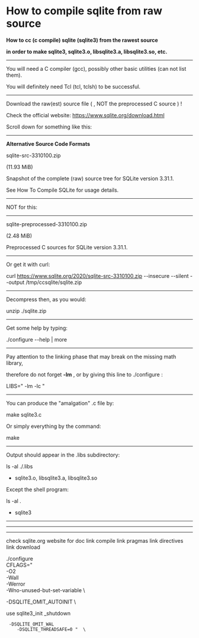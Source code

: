 # How to compile sqlite from raw source

**How to cc (c compile) sqlite (sqlite3) from the rawest source**

**in order to make sqlite3, sqlite3.o, libsqlite3.a, libsqlite3.so, etc.**

---

You will need a C compiler (gcc), possibly other basic utilities (can not list them).

You will definitely need Tcl (tcl, tclsh) to be successful.

---

Download the raw(est) source file ( , NOT the preprocessed C source ) !

Check the official website: https://www.sqlite.org/download.html

Scroll down for something like this:

---

**Alternative Source Code Formats**

sqlite-src-3310100.zip

(11.93 MiB)

Snapshot of the complete (raw) source tree for SQLite version 3.31.1.

See How To Compile SQLite for usage details.

---

NOT for this:

---

sqlite-preprocessed-3310100.zip

(2.48 MiB)

Preprocessed C sources for SQLite version 3.31.1.

---

Or get it with curl:

curl  https://www.sqlite.org/2020/sqlite-src-3310100.zip  --insecure --silent  --output /tmp/ccsqlite/sqlite.zip

---

Decompress then, as you would:

unzip  ./sqlite.zip

---

Get some help by typing:

./configure --help  |  more

---

Pay attention to the linking phase that may break on the missing  math  library,

therefore do not forget  **-lm**  , or by giving this line to  ./configure  :

LIBS=" -lm -lc "

---

You can produce the  "amalgation" .c file  by:

make  sqlite3.c

Or simply everything by the command:

make

---

Output should appear in the  .libs  subdirectory:

ls -al  ./.libs

+ sqlite3.o, libsqlite3.a, libsqlite3.so

Except the shell program:

ls -al  .

+ sqlite3

---

---

---

check sqlite.org website for doc
link compile
link pragmas
link directives
link download


./configure  \
   CFLAGS="  \
      -O2  \
      -Wall  \
      -Werror  \
      -Wno-unused-but-set-variable  \

-DSQLITE_OMIT_AUTOINIT  \

use sqlite3_init
           _shutdown



     -DSQLITE_OMIT_WAL  
        -DSQLITE_THREADSAFE=0 "  \
